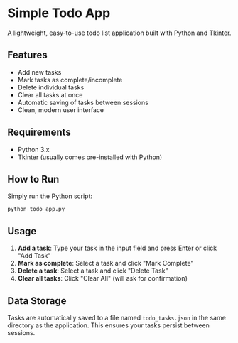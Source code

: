 # Simple Todo App

A lightweight, easy-to-use todo list application built with Python and Tkinter.

## Features

- Add new tasks
- Mark tasks as complete/incomplete
- Delete individual tasks
- Clear all tasks at once
- Automatic saving of tasks between sessions
- Clean, modern user interface

## Requirements

- Python 3.x
- Tkinter (usually comes pre-installed with Python)

## How to Run

Simply run the Python script:

```
python todo_app.py
```

## Usage

1. **Add a task**: Type your task in the input field and press Enter or click "Add Task"
2. **Mark as complete**: Select a task and click "Mark Complete"
3. **Delete a task**: Select a task and click "Delete Task"
4. **Clear all tasks**: Click "Clear All" (will ask for confirmation)

## Data Storage

Tasks are automatically saved to a file named `todo_tasks.json` in the same directory as the application. This ensures your tasks persist between sessions.